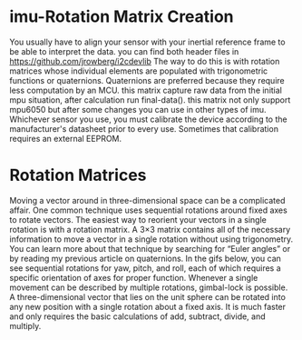 # imu-Rotation Matrix Creation

You usually have to align your sensor with your inertial reference frame to be able to interpret the data.
you can find both header files in https://github.com/jrowberg/i2cdevlib
The way to do this is with rotation matrices whose individual elements are populated with trigonometric functions or quaternions. Quaternions are preferred because they require less computation by an MCU.
this matrix capture raw data from the initial mpu situation, after calculation run final-data().
this matrix not only support mpu6050 but after some changes you can use in other types of imu.
Whichever sensor you use, you must calibrate the device according to the manufacturer's datasheet prior to every use. Sometimes that calibration requires an external EEPROM.

# Rotation Matrices
Moving a vector around in three-dimensional space can be a complicated affair. One common technique uses sequential rotations around fixed axes to rotate vectors.
The easiest way to reorient your vectors in a single rotation is with a rotation matrix. A 3×3 matrix contains all of the necessary information to move a vector in a single rotation without using trigonometry.
You can learn more about that technique by searching for “Euler angles” or by reading my previous article on quaternions.
In the gifs below, you can see sequential rotations for yaw, pitch, and roll, each of which requires a specific orientation of axes for proper function. Whenever a single movement can be described by multiple rotations, gimbal-lock is possible.
A three-dimensional vector that lies on the unit sphere can be rotated into any new position with a single rotation about a fixed axis. It is much faster and only requires the basic calculations of add, subtract, divide, and multiply.
 
